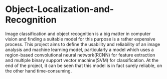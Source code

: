# Object-Localization-and-Recognition
Image classification and object recognition is a big matter in computer vision and finding a suitable model for this purpose is a rather expensive process. This project aims to define the usability and reliability of an image analysis and machine learning model, particularly a model which uses a region-based convolutional neural network(RCNN) for feature extraction and multiple binary support vector machine(SVM) for classification. At the end of the project, it can be seen that this model is in fact surely reliable, on the other hand time-consuming. 
